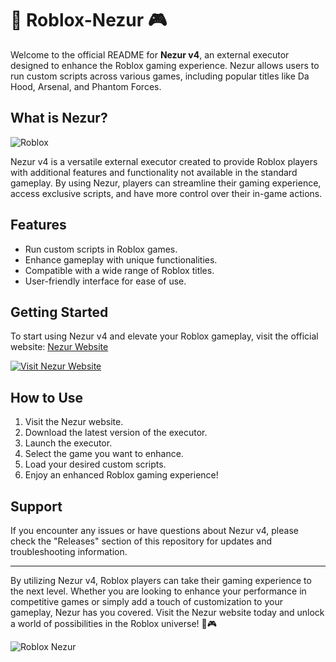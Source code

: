 # 🚀 Roblox-Nezur 🎮

Welcome to the official README for **Nezur v4**, an external executor designed to enhance the Roblox gaming experience. Nezur allows users to run custom scripts across various games, including popular titles like Da Hood, Arsenal, and Phantom Forces.

## What is Nezur?
![Roblox](https://img.icons8.com/color/452/roblox.png)

Nezur v4 is a versatile external executor created to provide Roblox players with additional features and functionality not available in the standard gameplay. By using Nezur, players can streamline their gaming experience, access exclusive scripts, and have more control over their in-game actions.

## Features
- Run custom scripts in Roblox games.
- Enhance gameplay with unique functionalities.
- Compatible with a wide range of Roblox titles.
- User-friendly interface for ease of use.

## Getting Started
To start using Nezur v4 and elevate your Roblox gameplay, visit the official website: [Nezur Website](https://nezur.app)

[![Visit Nezur Website](https://img.shields.io/badge/Visit-Nezur%20Website-blue)](https://nezur.app)

## How to Use
1. Visit the Nezur website.
2. Download the latest version of the executor.
3. Launch the executor.
4. Select the game you want to enhance.
5. Load your desired custom scripts.
6. Enjoy an enhanced Roblox gaming experience!

## Support
If you encounter any issues or have questions about Nezur v4, please check the "Releases" section of this repository for updates and troubleshooting information.

---

By utilizing Nezur v4, Roblox players can take their gaming experience to the next level. Whether you are looking to enhance your performance in competitive games or simply add a touch of customization to your gameplay, Nezur has you covered. Visit the Nezur website today and unlock a world of possibilities in the Roblox universe! 🎉🎮

![Roblox Nezur](https://img.icons8.com/ios/452/roblox.png)